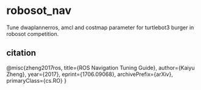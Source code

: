 # robosot_nav

Tune dwaplannerros, amcl and costmap parameter for turtlebot3 burger in robosot competition.



## citation
@misc{zheng2017ros,
    title={ROS Navigation Tuning Guide},
    author={Kaiyu Zheng},
    year={2017},
    eprint={1706.09068},
    archivePrefix={arXiv},
    primaryClass={cs.RO}
}